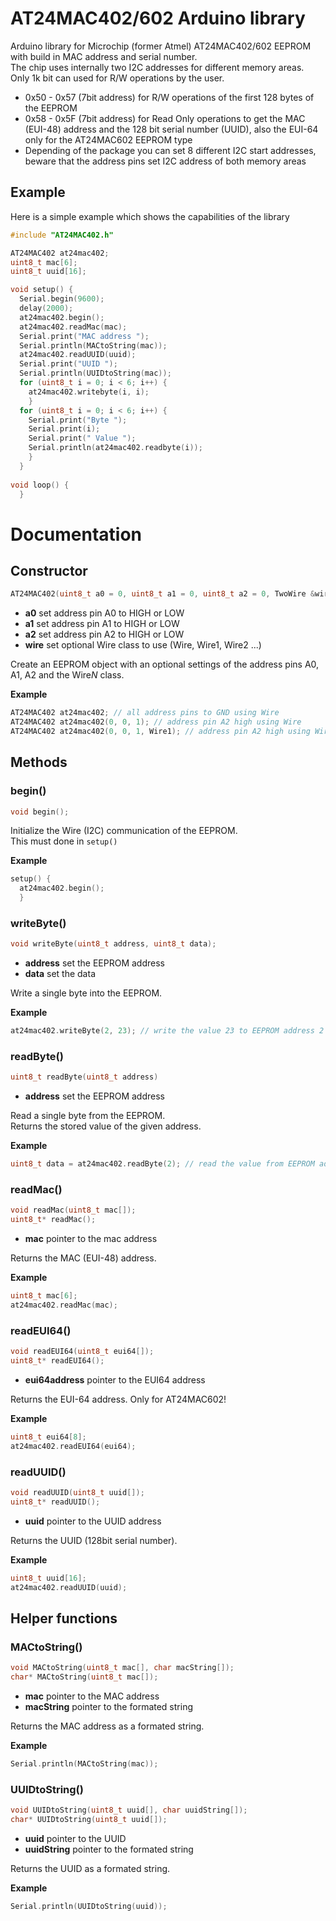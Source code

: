 # AT24MAC402/602 Arduino library

Arduino library for Microchip (former Atmel) AT24MAC402/602 EEPROM with build in MAC address and serial number.<br>
The chip uses internally two I2C addresses for different memory areas.<br>
Only 1k bit can used for R/W operations by the user.

- 0x50 - 0x57 (7bit address) for R/W operations of the first 128 bytes of the EEPROM
- 0x58 - 0x5F (7bit address) for Read Only operations to get the MAC (EUI-48) address and the 128 bit serial number (UUID), also the EUI-64 only for the AT24MAC602 EEPROM type
- Depending of the package you can set 8 different I2C start addresses, beware that the address pins set I2C address of both memory areas

## Example
Here is a simple example which shows the capabilities of the library

```cpp
#include "AT24MAC402.h"

AT24MAC402 at24mac402;
uint8_t mac[6];
uint8_t uuid[16];

void setup() {
  Serial.begin(9600);
  delay(2000);
  at24mac402.begin();
  at24mac402.readMac(mac);
  Serial.print("MAC address ");
  Serial.println(MACtoString(mac));
  at24mac402.readUUID(uuid);
  Serial.print("UUID ");
  Serial.println(UUIDtoString(mac));
  for (uint8_t i = 0; i < 6; i++) {
    at24mac402.writebyte(i, i);
    }
  for (uint8_t i = 0; i < 6; i++) {
    Serial.print("Byte ");
    Serial.print(i);
    Serial.print(" Value ");
    Serial.println(at24mac402.readbyte(i));
    }
  }
  
void loop() {
  }
```

# Documentation

## Constructor
```cpp
AT24MAC402(uint8_t a0 = 0, uint8_t a1 = 0, uint8_t a2 = 0, TwoWire &wire = Wire);
```
- **a0** set address pin A0 to HIGH or LOW
- **a1** set address pin A1 to HIGH or LOW
- **a2** set address pin A2 to HIGH or LOW
- **wire** set optional Wire class to use (Wire, Wire1, Wire2 ...)

Create an EEPROM object with an optional settings of the address pins A0, A1, A2 and the Wire*N* class.

**Example**

```cpp
AT24MAC402 at24mac402; // all address pins to GND using Wire
AT24MAC402 at24mac402(0, 0, 1); // address pin A2 high using Wire
AT24MAC402 at24mac402(0, 0, 1, Wire1); // address pin A2 high using Wire1
```

## Methods

### **begin()**

```cpp
void begin();
```

Initialize the Wire (I2C) communication of the EEPROM.<br>
This must done in ```setup()```

**Example**

```cpp
setup() {
  at24mac402.begin();
  }
```

### **writeByte()**
```cpp
void writeByte(uint8_t address, uint8_t data);
```

- **address** set the EEPROM address
- **data** set the data

Write a single byte into the EEPROM.

**Example**

```cpp
at24mac402.writeByte(2, 23); // write the value 23 to EEPROM address 2
```

### **readByte()**

```cpp
uint8_t readByte(uint8_t address)
```

- **address** set the EEPROM address

Read a single byte from the EEPROM.<br>
Returns the stored value of the given address.

**Example**

```cpp
uint8_t data = at24mac402.readByte(2); // read the value from EEPROM address 2
```

### **readMac()**

```cpp
void readMac(uint8_t mac[]);
uint8_t* readMac();
```

- **mac** pointer to the mac address

Returns the MAC (EUI-48) address.

**Example**

```cpp
uint8_t mac[6];
at24mac402.readMac(mac);
```

### **readEUI64()**

```cpp
void readEUI64(uint8_t eui64[]);
uint8_t* readEUI64();
```

- **eui64address** pointer to the EUI64 address

Returns the EUI-64 address. Only for AT24MAC602!

**Example**

```cpp
uint8_t eui64[8];
at24mac402.readEUI64(eui64);
```

### **readUUID()**

```cpp
void readUUID(uint8_t uuid[]);
uint8_t* readUUID();
```

- **uuid** pointer to the UUID address

Returns the UUID (128bit serial number).

**Example**

```cpp
uint8_t uuid[16];
at24mac402.readUUID(uuid);
```

## Helper functions

### **MACtoString()**

```cpp
void MACtoString(uint8_t mac[], char macString[]);
char* MACtoString(uint8_t mac[]);
```

- **mac** pointer to the MAC address
- **macString** pointer to the formated string

Returns the MAC address as a formated string.

**Example**

```cpp
Serial.println(MACtoString(mac));
```

### **UUIDtoString()**

```cpp
void UUIDtoString(uint8_t uuid[], char uuidString[]);
char* UUIDtoString(uint8_t uuid[]);
```

- **uuid** pointer to the UUID
- **uuidString** pointer to the formated string

Returns the UUID as a formated string.

**Example**

```cpp
Serial.println(UUIDtoString(uuid));
```